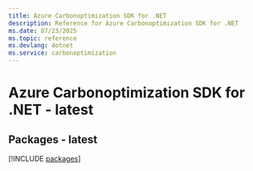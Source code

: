 ```yaml
---
title: Azure Carbonoptimization SDK for .NET
description: Reference for Azure Carbonoptimization SDK for .NET
ms.date: 07/23/2025
ms.topic: reference
ms.devlang: dotnet
ms.service: carbonoptimization
---
```

# Azure Carbonoptimization SDK for .NET - latest
## Packages - latest
[!INCLUDE [packages](carbonoptimization-index.md)]